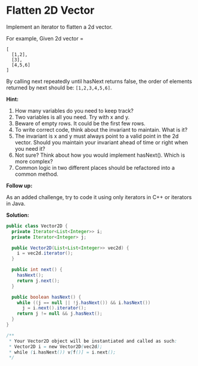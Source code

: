 # Flatten 2D Vector

Implement an iterator to flatten a 2d vector.

For example,
Given 2d vector =

```
[
  [1,2],
  [3],
  [4,5,6]
]
```

By calling next repeatedly until hasNext returns false, the order of elements returned by next should be: `[1,2,3,4,5,6]`.

**Hint:**

1. How many variables do you need to keep track?
2. Two variables is all you need. Try with x and y.
3. Beware of empty rows. It could be the first few rows.
4. To write correct code, think about the invariant to maintain. What is it?
5. The invariant is x and y must always point to a valid point in the 2d vector. Should you maintain your invariant ahead of time or right when you need it?
6. Not sure? Think about how you would implement hasNext(). Which is more complex?
7. Common logic in two different places should be refactored into a common method.

**Follow up:**

As an added challenge, try to code it using only iterators in C++ or iterators in Java.

**Solution:**
```java
public class Vector2D {
  private Iterator<List<Integer>> i;
  private Iterator<Integer> j;

  public Vector2D(List<List<Integer>> vec2d) {
    i = vec2d.iterator();
  }

  public int next() {
    hasNext();
    return j.next();
  }

  public boolean hasNext() {
    while ((j == null || !j.hasNext()) && i.hasNext())
      j = i.next().iterator();
    return j != null && j.hasNext();
  }
}

/**
 * Your Vector2D object will be instantiated and called as such:
 * Vector2D i = new Vector2D(vec2d);
 * while (i.hasNext()) v[f()] = i.next();
 */
```